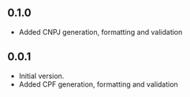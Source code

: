 ## 0.1.0

- Added CNPJ generation, formatting and validation

## 0.0.1

- Initial version.
- Added CPF generation, formatting and validation
